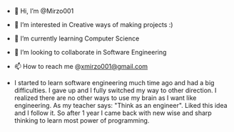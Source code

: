- 👋 Hi, I’m @Mirzo001
- 👀 I’m interested in Creative ways of making projects :)
- 🌱 I’m currently learning Computer Science
- 💞️ I’m looking to collaborate in Software Engineering
- 📫 How to reach me @xmirzo001@gmail.com

- I started to learn software engineering much time ago and had a big difficulties. I gave up
and I fully switched my way to other direction. I realized there are no other ways to use my brain
as I want like engineering. As my teacher says: "Think as an engineer". Liked this idea and I follow it.
So after 1 year I came back with new wise and sharp thinking to learn most power of programming. 
 
